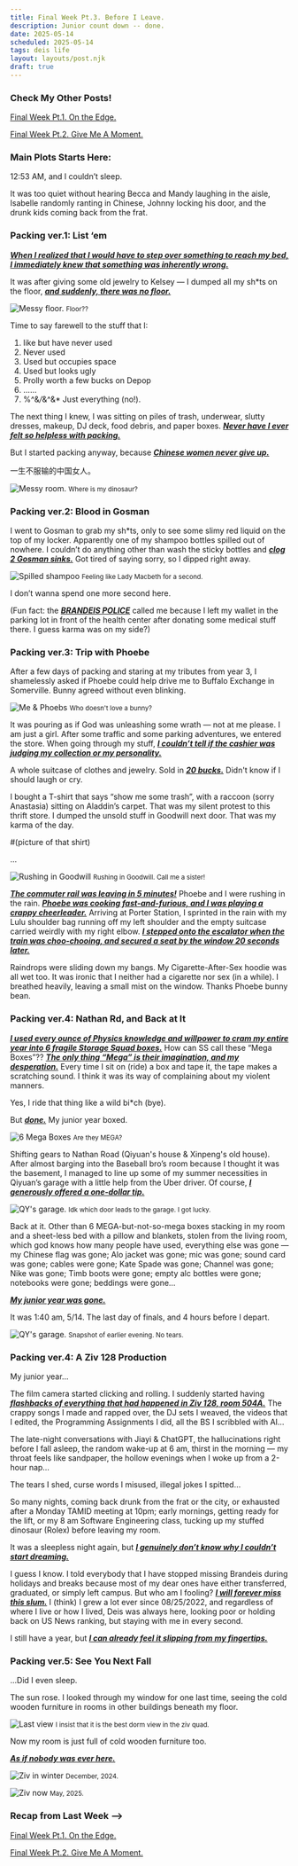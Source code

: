 ```yaml
---
title: Final Week Pt.3. Before I Leave.
description: Junior count down -- done.
date: 2025-05-14
scheduled: 2025-05-14
tags: deis life
layout: layouts/post.njk
draft: true
---
```


<h3>Check My Other Posts!</h3>

<a href="{{ '/posts/spring2025finalweekpt1/' | url }}">Final Week Pt.1. On the Edge.</a>

<a href="{{ '/posts/spring2025finalweekpt2/' | url }}">Final Week Pt.2. Give Me A Moment.</a>
<!-- <a href="{{ '/posts/thirdpost/' | url }}">Third post</a> -->

<h3>Main Plots Starts Here:</h3>

12:53 AM, and I couldn’t sleep.

It was too quiet without hearing Becca and Mandy laughing in the aisle, Isabelle randomly ranting in Chinese, Johnny locking his door, and the drunk kids coming back from the frat.

<h3>Packing ver.1: List ‘em</h3>

***<u>When I realized that I would have to step over something to reach my bed, I immediately knew that something was inherently wrong.***</u>

It was after giving some old jewelry to Kelsey — I dumped all my sh*ts on the floor, ***<u>and suddenly, there was no floor.***</u>

![Messy floor.](/img/blog3.0/messy-floor.jpg)
<small>Floor??</small>

Time to say farewell to the stuff that I:
1. like but have never used
2. Never used
3. Used but occupies space
4. Used but looks ugly
5. Prolly worth a few bucks on Depop
6. ……
7. %^&*/*&^&* Just everything (no!).

The next thing I knew, I was sitting on piles of trash, underwear, slutty dresses, makeup, DJ deck, food debris, and paper boxes. ***<u>Never have I ever felt so helpless with packing.***</u> 

But I started packing anyway, because ***<u>Chinese women never give up.***</u>

一生不服输的中国女人。

![Messy room.](/img/blog3.0/messy-room-2.0.jpg)
<small>Where is my dinosaur?</small>

<h3>Packing ver.2: Blood in Gosman</h3>

I went to Gosman to grab my sh*ts, only to see some slimy red liquid on the top of my locker. Apparently one of my shampoo bottles spilled out of nowhere. I couldn’t do anything other than wash the sticky bottles and ***<u>clog 2 Gosman sinks.***</u> Got tired of saying sorry, so I dipped right away.

![Spilled shampoo](/img/blog3.0/spilled-shampoo.jpg)
<small>Feeling like Lady Macbeth for a second.</small>

I don’t wanna spend one more second here.

(Fun fact: the ***<u>BRANDEIS POLICE***</u> called me because I left my wallet in the parking lot in front of the health center after donating some medical stuff there. I guess karma was on my side?)

<h3>Packing ver.3: Trip with Phoebe</h3>

After a few days of packing and staring at my tributes from year 3, I shamelessly asked if Phoebe could help drive me to Buffalo Exchange in Somerville. Bunny agreed without even blinking.

![Me & Phoebs](/img/blog3.0/phoebes.jpeg)
<small>Who doesn't love a bunny?</small>

It was pouring as if God was unleashing some wrath — not at me please. I am just a girl. After some traffic and some parking adventures, we entered the store. When going through my stuff, ***<u>I couldn’t tell if the cashier was judging my collection or my personality.***</u>

A whole suitcase of clothes and jewelry. Sold in ***<u>20 bucks.***</u> Didn't know if I should laugh or cry.

I bought a T-shirt that says “show me some trash”, with a raccoon (sorry Anastasia) sitting on Aladdin’s carpet. That was my silent protest to this thrift store. I dumped the unsold stuff in Goodwill next door. That was my karma of the day.

#(picture of that shirt)

…

![Rushing in Goodwill](/img/blog3.0/rush-goodwill.jpg)
<small>Rushing in Goodwill. Call me a sister!</small>

***<u>The commuter rail was leaving in 5 minutes!***</u> Phoebe and I were rushing in the rain. ***<u>Phoebe was cooking fast-and-furious, and I was playing a crappy cheerleader.***</u> Arriving at Porter Station, I sprinted in the rain with my Lulu shoulder bag running off my left shoulder and the empty suitcase carried weirdly with my right elbow. ***<u>I stepped onto the escalator when the train was choo-chooing, and secured a seat by the window 20 seconds later.***</u>

Raindrops were sliding down my bangs. My Cigarette-After-Sex hoodie was all wet too. It was ironic that I neither had a cigarette nor sex (in a while). I breathed heavily, leaving a small mist on the window. Thanks Phoebe bunny bean.

<h3>Packing ver.4: Nathan Rd, and Back at It</h3>

***<u>I used every ounce of Physics knowledge and willpower to cram my entire year into 6 fragile Storage Squad boxes.***</u> How can SS call these “Mega Boxes”?? ***<u>The only thing “Mega” is their imagination, and my desperation.***</u> Every time I sit on (ride) a box and tape it, the tape makes a scratching sound. I think it was its way of complaining about my violent manners.

Yes, I ride that thing like a wild bi*ch (bye).

But ***<u>done.***</u> My junior year boxed.

![6 Mega Boxes](/img/blog3.0/ss-boxes.jpg)
<small>Are they MEGA?</small>

Shifting gears to Nathan Road (Qiyuan's house & Xinpeng's old house). After almost barging into the Baseball bro’s room because I thought it was the basement, I managed to line up some of my summer necessities in Qiyuan’s garage with a little help from the Uber driver. Of course, ***<u>I generously offered a one-dollar tip.***</u>

![QY's garage.](/img/blog3.0/qy-garage.jpg)
<small>Idk which door leads to the garage. I got lucky.</small>

Back at it. Other than 6 MEGA-but-not-so-mega boxes stacking in my room and a sheet-less bed with a pillow and blankets, stolen from the living room, which god knows how many people have used, everything else was gone — my Chinese flag was gone; Alo jacket was gone; mic was gone; sound card was gone; cables were gone; Kate Spade was gone; Channel was gone; Nike was gone; Timb boots were gone; empty alc bottles were gone; notebooks were gone; beddings were gone…

***<u>My junior year was gone.***</u>

It was 1:40 am, 5/14. The last day of finals, and 4 hours before I depart. 

![QY's garage.](/img/blog3.0/emptier.jpg)
<small>Snapshot of earlier evening. No tears.</small>

<h3>Packing ver.4: A Ziv 128 Production</h3>

My junior year…

The film camera started clicking and rolling. I suddenly started having ***<u>flashbacks of everything that had happened in Ziv 128, room 504A.***</u> The crappy songs I made and rapped over, the DJ sets I weaved, the videos that I edited, the Programming Assignments I did, all the BS I scribbled with AI…

The late-night conversations with Jiayi & ChatGPT, the hallucinations right before I fall asleep, the random wake-up at 6 am, thirst in the morning — my throat feels like sandpaper, the hollow evenings when I woke up from a 2-hour nap…

The tears I shed, curse words I misused, illegal jokes I spitted…

So many nights, coming back drunk from the frat or the city, or exhausted after a Monday TAMID meeting at 10pm; early mornings, getting ready for the lift, or my 8 am Software Engineering class, tucking up my stuffed dinosaur (Rolex) before leaving my room.

It was a sleepless night again, but ***<u>I genuinely don’t know why I couldn’t start dreaming.***</u>

I guess I know. I told everybody that I have stopped missing Brandeis during holidays and breaks because most of my dear ones have either transferred, graduated, or simply left campus. But who am I fooling? ***<u>I will forever miss this slum.***</u> I (think) I grew a lot ever since 08/25/2022, and regardless of where I live or how I lived, Deis was always here, looking poor or holding back on US News ranking, but staying with me in every second.

I still have a year, but ***<u>I can already feel it slipping from my fingertips.***</u>

<h3>Packing ver.5: See You Next Fall</h3>

…Did I even sleep.

The sun rose. I looked through my window for one last time, seeing the cold wooden furniture in rooms in other buildings beneath my floor. 

![Last view](/img/blog3.0/last-view-at-ziv.jpg)
<small>I insist that it is the best dorm view in the ziv quad.</small>

Now my room is just full of cold wooden furniture too.

***<u>As if nobody was ever here.***</u>

![Ziv in winter](/img/blog3.0/dorm-in-winter.jpg)
<small>December, 2024.</small>

![Ziv now](/img/blog3.0/empty-dorm.jpg)
<small>May, 2025.</small>

<h3>Recap from Last Week --> </h3>

<a href="{{ '/posts/spring2025finalweekpt1/' | url }}">Final Week Pt.1. On the Edge.</a>

<a href="{{ '/posts/spring2025finalweekpt2/' | url }}">Final Week Pt.2. Give Me A Moment.</a>


<!-- # Test SVG

![Test Share SVG](/img/share.svg)

# Test Relative Local Image

![Test Share SVG](../../img/doener.jpg)

# Test PNG

![Png By @clipartmax.com](https://www.clipartmax.com/png/full/0-9896_film-clipart-free-to-use-public-domain-movie-clip-art-directors-board.png) -->
